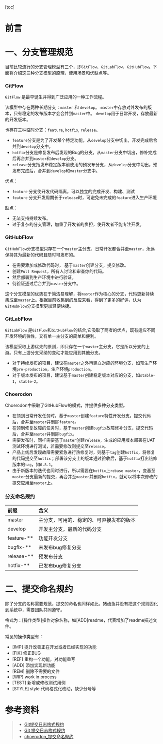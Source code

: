 [toc]









# 前言



# 一、分支管理规范

目前比较流行的分支管理模型有三个，即`GitFlow`、`GitLabFlow`、`GitHubFlow`。下面将介绍这三种分支模型的原理，使用场景和优缺点等。

### GitFlow

`GitFlow` 是最早诞生并得到广泛应用的一种工作流程。

该模型中存在两种长期分支：`master` 和 `develop`。 `master`中存放对外发布的版本，只有稳定的发布版本才会合并到`master`中。 `develop`用于日常开发，存放最新的开发版本。

也存在三种临时分支：`feature`, `hotfix`, `release`。

- `feature`分支是为了开发某个特定功能，从`develop`分支中切出，开发完成后合并到`develop`分支中。
- `hotfix`分支是修复发布后发现的Bug的分支，从`master`分支中切出，修补完成后再合并到`master`和`develop`分支。
- `release`分支指发布稳定版本前使用的预发布分支，从`develop`分支中切出，预发布完成后，合并到`develop`和`master`分支中。

优点：

- `feature` 分支使开发代码隔离，可以独立的完成开发、构建、测试
- `feature` 分支开发周期长于`release`时，可避免未完成的`feature`进入生产环境

缺点：

- 无法支持持续发布。
- 过于复杂的分支管理，加重了开发者的负担，使开发者不能专注开发。

### GitHubFlow

`GitHubFlow`分支模型只存在一个`master`主分支，日常开发都合并至`master`，永远保持其为最新的代码且随时可发布的。

- 在需要添加或修改代码时， 基于`master`创建分支，提交修改。
- 创建`Pull Request`，所有人讨论和审查你的代码。
- 然后部署到生产环境中进行验证。
- 待验证通过后合并到`master`分支中。

这个分支模型的优势在于简洁易理解，将`master`作为核心的分支，代码更新持续集成至`master`上。根据目前收集到的反应来看，得到了更多的好评，认为`GitHubFlow`分支模型更加轻便快捷。

### GitLabFlow

`GitLabFlow` 是`GitFlow`和`GitHubFlow`的结合,它吸取了两者的优点，既有适应不同开发环境的弹性，又有单一主分支的简单和便利。

该模型采取上游优先的原则，即只存在一个`master`主分支，它是所以分支的上游。只有上游分支采纳的变动才能应用到其他分支。

- 对于持续发布的项目，建议在`master`之外再建立对应的环境分支，如预生产环境`pre-production`，生产环境`production`。
- 对于版本发布的项目，建议基于`master`创建稳定版本对应的分支，如`stable-1`，`stable-2`。

### Choerodon

Choerodon中采取了GitHubFlow的模式，并提供多种分支类型。

- 在领到日常开发任务时，基于`master`创建`feature`特性开发分支，提交代码后，合并至`master`并删除`feature`。
- 在领到修复故障的任务时，基于`master`创建`bugfix`故障修补分支，提交代码后，合并至`master`并删除`bugfix`。
- 需要发布时，同样需要基于`master`创建`release`，生成的应用版本部署在UAT测试环境进行测试，若需要修改则提交至`release`。
- 产品上线后发现故障需要紧急进行热修复时，则基于`tag`创建`hotfix`，将修复的代码提交至`hotfix`；部署该分支上的版本通过验收后，基于`hotfix`打出热修版本的`tag`，如`0.8.1`。
- 由于新版本的迭代也同时进行，所以需要在`hotfix`上`rebase master`，变基至`master`分支最新的提交，再合并至`master`并删除`hotfix`，就可以将本次修改的提交应用至`master`上。

### 分支命名规约

| 前缀       | 含义                                     |
| :--------- | :--------------------------------------- |
| master     | 主分支，可用的、稳定的、可直接发布的版本 |
| develop    | 开发主分支，最新的代码分支               |
| feature-** | 功能开发分支                             |
| bugfix-**  | 未发布bug修复分支                        |
| release-** | 预发布分支                               |
| hotfix-**  | 已发布bug修复分支                        |









# 二、提交命名规约

除了分支的名称需要规范，提交的命名也同样如此。猪齿鱼并没有把这个规则固化到系统中，需要团队共同遵守。

格式为：[操作类型]操作对象名称，如[ADD]readme，代表增加了readme描述文件。

常见的操作类型有：

- [IMP] 提升改善正在开发或者已经实现的功能
- [FIX] 修正BUG
- [REF] 重构一个功能，对功能重写
- [ADD] 添加实现新功能
- [REM] 删除不需要的文件
- [WIP] work in process
- [TEST] 新增或修改测试用例
- [STYLE] style 代码格式化改动，缺少分号等













# 参考资料

> - [Git提交日志格式规约](https://blog.csdn.net/Jason847/article/details/78617067)
> - [Git 提交日志格式规约](http://researchlab.github.io/2019/09/14/git-comment-specs/)
> - [choerodon_提交命名规约](http://choerodon.io/zh/docs/practice-specification-reference/development/branch-management/)





